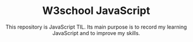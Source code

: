 <div align="center">
  <h1>W3school JavaScript</h1>
  <p>
    This repository is JavaScript TIL. Its main purpose is to record my learning JavaScript and to improve my skills.
  </p>
</div>
